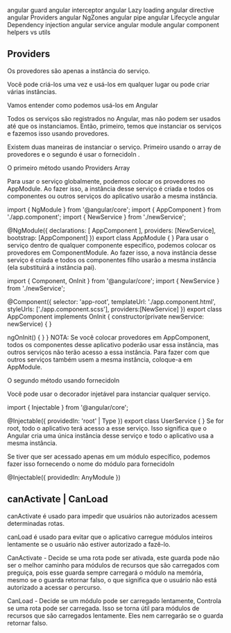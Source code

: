 angular guard
angular interceptor
angular Lazy loading
angular directive
angular Providers
angular NgZones
angular pipe
angular Lifecycle
angular Dependency injection
angular service
angular module
angular component
helpers vs utils	  


## Providers
Os provedores são apenas a instância do serviço.

Você pode criá-los uma vez e usá-los em qualquer lugar ou pode criar várias instâncias.

Vamos entender como podemos usá-los em Angular

Todos os serviços são registrados no Angular, mas não podem ser usados ​​até que os instanciamos. Então, primeiro, temos que instanciar os serviços e fazemos isso usando provedores.

Existem duas maneiras de instanciar o serviço. Primeiro usando o array de provedores e o segundo é usar o fornecidoIn .

O primeiro método usando Providers Array

Para usar o serviço globalmente, podemos colocar os provedores no AppModule. Ao fazer isso, a instância desse serviço é criada e todos os componentes ou outros serviços do aplicativo usarão a mesma instância.

import { NgModule } from '@angular/core';
import { AppComponent } from './app.component';
import { NewService } from './newService';

@NgModule({
  declarations: [
    AppComponent
  ],
  providers: [NewService],
  bootstrap: [AppComponent]
})
export class AppModule { }
Para usar o serviço dentro de qualquer componente específico, podemos colocar os provedores em ComponentModule. Ao fazer isso, a nova instância desse serviço é criada e todos os componentes filho usarão a mesma instância (ela substituirá a instância pai).

import { Component, OnInit } from '@angular/core';
import { NewService } from './newService';

@Component({
  selector: 'app-root',
  templateUrl: './app.component.html',
  styleUrls: ['./app.component.scss'],
  providers:[NewService]
})
export class AppComponent implements OnInit {
  constructor(private newService: newService) { }

  ngOnInit() { }
}
NOTA: Se você colocar provedores em AppComponent, todos os componentes desse aplicativo poderão usar essa instância, mas outros serviços não terão acesso a essa instância. Para fazer com que outros serviços também usem a mesma instância, coloque-a em AppModule.

O segundo método usando fornecidoIn

Você pode usar o decorador injetável para instanciar qualquer serviço.

import { Injectable } from '@angular/core';

@Injectable({
  providedIn: 'root' | Type<any>
})
export class UserService {
}
Se for root, todo o aplicativo terá acesso a esse serviço. Isso significa que o Angular cria uma única instância desse serviço e todo o aplicativo usa a mesma instância.

Se tiver que ser acessado apenas em um módulo específico, podemos fazer isso fornecendo o nome do módulo para fornecidoIn

@Injectable({
   providedIn: AnyModule
})

## canActivate | CanLoad
canActivate é usado para impedir que usuários não autorizados acessem determinadas rotas.

canLoad é usado para evitar que o aplicativo carregue módulos inteiros lentamente se o usuário não estiver autorizado a fazê-lo.

CanActivate - Decide se uma rota pode ser ativada, este guarda pode não ser o melhor caminho para módulos de recursos que são carregados com preguiça, pois esse guarda sempre carregará o módulo na memória, mesmo se o guarda retornar falso, o que significa que o usuário não está autorizado a acessar o percurso.

CanLoad - Decide se um módulo pode ser carregado lentamente, Controla se uma rota pode ser carregada. Isso se torna útil para módulos de recursos que são carregados lentamente. Eles nem carregarão se o guarda retornar falso.
